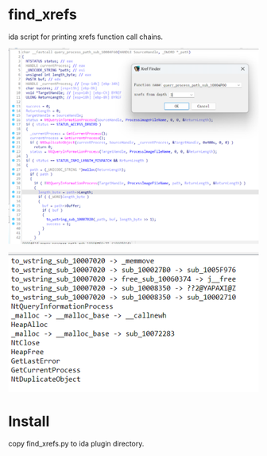 # find_xrefs
ida script for printing xrefs function call chains.

![](vscodeimages/2025-02-08-10-55-30.png)

![](vscodeimages/2025-02-08-10-56-55.png)

# Install

copy find_xrefs.py to ida plugin directory.

